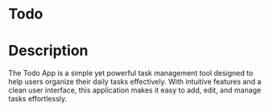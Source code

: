 ﻿# Todo
 # Description
  The Todo App is a simple yet powerful task management tool designed to help users organize their daily tasks effectively. With intuitive features and a clean user interface, this application makes it easy to add, edit, and manage tasks effortlessly.


